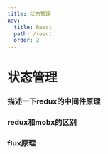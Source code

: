 ```yaml
---
title: 状态管理
nav:
  title: React
  path: /react
  order: 2
---
```


# 状态管理


### 描述一下redux的中间件原理

### redux和mobx的区别

### flux原理